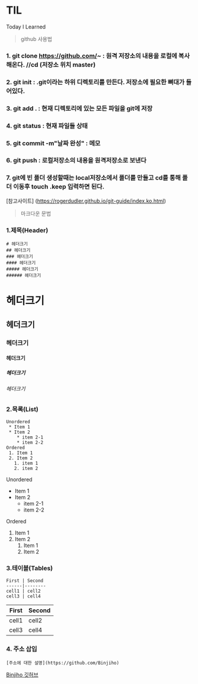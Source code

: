 # TIL
Today I Learned

> github 사용법
### 1. git clone https://github.com/~ : 원격 저장소의 내용을 로컬에 복사해온다. //cd (저장소 위치 master)
### 2. git init : .git이라는 하위 디렉토리를 만든다. 저장소에 필요한 뼈대가 들어있다.
### 3. git add . : 현재 디렉토리에 있는 모든 파일을 git에 저장
### 4. git status : 현재 파일들 상태 
### 5. git commit -m"날짜 완성" : 메모
### 6. git push : 로컬저장소의 내용을 원격저장소로 보낸다
### 7. git에 빈 폴더 생성할때는 local저장소에서 폴더를 만들고 cd를 통해 폴더 이동후 touch .keep 입력하면 된다.
[참고사이트] (https://rogerdudler.github.io/git-guide/index.ko.html)

> 마크다운 문법

### 1.제목(Header)
```
# 헤더크기
## 헤더크기
### 헤더크기
#### 헤더크기
##### 헤더크기
###### 헤더크기
```

# 헤더크기
## 헤더크기
### 헤더크기
#### 헤더크기
##### 헤더크기
###### 헤더크기

### 2.목록(List)

```
Unordered
 * Item 1
 * Item 2
    * item 2-1
    * item 2-2
Ordered
 1. Item 1
 2. Item 2
   1. item 1
   2. item 2
```

Unordered
 * Item 1
 * Item 2
    * item 2-1
    * item 2-2
    
Ordered
 1. Item 1
 2. Item 2
    1. Item 1
    2. Item 2


### 3.테이블(Tables)

```
First | Second
------|--------
cell1 | cell2
cell3 | cell4
```

First | Second
------|--------
cell1 | cell2
cell3 | cell4

### 4. 주소 삽입
```
[주소에 대한 설명](https://github.com/Binjiho) 

```
[Binjiho 깃허브](https://github.com/Binjiho)
